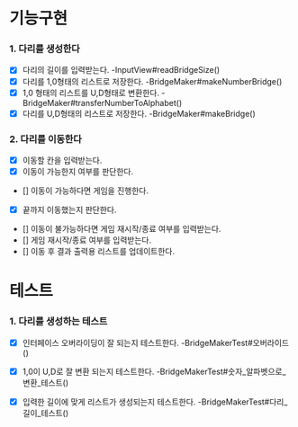 # 기능구현
### 1. 다리를 생성한다
- [x] 다리의 길이를 입력받는다.  -InputView#readBridgeSize()
- [x] 다리를 1,0형태의 리스트로 저장한다.  -BridgeMaker#makeNumberBridge()
- [x] 1,0 형태의 리스트를 U,D형태로 변환한다.  -BridgeMaker#transferNumberToAlphabet()
- [x] 다리를 U,D형태의 리스트로 저장한다.  -BridgeMaker#makeBridge()

### 2. 다리를 이동한다
- [x] 이동할 칸을 입력받는다.
- [x] 이동이 가능한지 여부를 판단한다.
- [] 이동이 가능하다면 게임을 진행한다.
- [x] 끝까지 이동했는지 판단한다.
- [] 이동이 불가능하다면 게임 재시작/종료 여부를 입력받는다.
- [] 게임 재시작/종료 여부를 입력받는다.
- [] 이동 후 결과 출력용 리스트를 업데이트한다.


# 테스트
### 1. 다리를 생성하는 테스트
- [x] 인터페이스 오버라이딩이 잘 되는지 테스트한다.  -BridgeMakerTest#오버라이드()
- [x] 1,0이 U,D로 잘 변환 되는지 테스트한다.  -BridgeMakerTest#숫자_알파벳으로_변환_테스트()
- [x] 입력한 길이에 맞게 리스트가 생성되는지 테스트한다.  -BridgeMakerTest#다리_길이_테스트()


